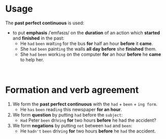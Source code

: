 # Usage
The **past perfect continuous** is used:
- to put **emphasis** /ˈemfəsɪs/ on the **duration** of an action which **started** and **finished** in the past:
  - He `had` `been` wait`ing` for the bus **for** half an hour **before** it **came**.
  - She `had` `been` paint`ing` the walls **all day before** she **finished** them.
  - She `had` `been` work`ing` on the computer **for** an hour **before** he **came** to help her.

<br>

# Formation and verb agreement
1. We form the **past perfect continuous** with the `had` + `been` + `ing form`.
   - He `has` `been` read`ing` this newspaper **for an hour**.
2. We form **question** by putting `had` before the `subject`:
   - `Had` Peter `been` driv`ing` **for** two hours **before** he had the accident?
3. We form **negations** by putting `not` between `had` and `been`:
   - He `hadn't` `been` driv`ing` **for** two hours **before** he `had` the accident.

